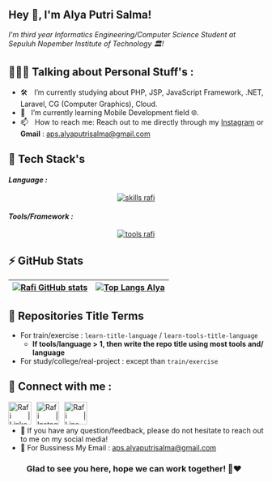 ## Hey 👋, I'm Alya Putri Salma!
  
*I'm third year Informatics Engineering/Computer Science Student at Sepuluh Nopember Institute of Technology 🏛️!*

<div align=justify>


## 👱🏻‍♂️ Talking about Personal Stuff's :
- 🛠 &nbsp; I’m currently studying about PHP, JSP, JavaScript Framework, .NET, Laravel, CG (Computer Graphics), Cloud.
- 🚀 &nbsp; I’m currently learning Mobile Development field 🌐.
- 📫 &nbsp; How to reach me: Reach out to me directly through my [Instagram](https://instagram.com/aalyaputri) or **Gmail** : aps.alyaputrisalma@gmail.com

## 🔨 Tech Stack's

<h4><i>Language :</i></h4>
<p align="center">
  <a href="https://skillicons.dev">
    <img src="https://skillicons.dev/icons?i=html,css,js,c,cpp,java,py,r" alt="skills rafi"/>
  </a>
</p>

<h4><i>Tools/Framework :</i></h4>
<p align="center">
  <a href="https://skillicons.dev">
    <img src="https://skillicons.dev/icons?i=git,postgres,docker,jest,linux,nodejs,matlab,powershell" alt="tools rafi"/>
  </a>
</p>

## ⚡ GitHub Stats

| [![Rafi GitHub stats](https://github-readme-stats.vercel.app/api?username=alyakps)](https://github.com/anuraghazra/github-readme-stats) | [![Top Langs Alya](https://github-readme-stats.vercel.app/api/top-langs/?username=alyakps&layout=compact&)](https://github.com/anuraghazra/github-readme-stats) |
|---|---|

## 📃 Repositories Title Terms

- For train/exercise : `learn-title-language` / `learn-tools-title-language`
  - **If tools/language > 1, then write the repo title using most tools and/ language**
- For study/college/real-project : except than `train/exercise`

## 🤝 Connect with me :

<a href="https://www.linkedin.com/in/alyaputrisalma/"><img align="left" src="https://user-images.githubusercontent.com/91828276/209475797-23ec9742-321e-41cb-b067-483fc982ffa5.svg" alt="Rafi | LinkedIn" width="45px" style="margin-right: 10px;" /></a> 
<a href="https://www.instagram.com/aalyaputri/"><img align="left" src="https://user-images.githubusercontent.com/91828276/209475747-11a55c3c-db08-4524-9a3b-59afc4d044e4.svg" alt="Rafi | Instagram" width="45px" style="margin-right: 10px;" /></a>
<a href="https://line.me/ti/p/~aalyak"><img align="left" src="https://user-images.githubusercontent.com/91828276/209476147-82d9b782-a284-4899-a0c9-a5bf07a68458.svg" alt="Rafi | Line" width="45px" style="margin-right: 10px;" /></a>
</br>
</br>
- 💬 If you have any question/feedback, please do not hesitate to reach out to me on my social media!
- 📩 For Bussiness My Email : aps.alyaputrisalma@gmail.com

<div align="center">

### Glad to see you here, hope we can work together!  🙌❤️ &nbsp; 

</div>
